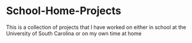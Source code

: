 # School-Home-Projects
This is a collection of projects that I have worked on either in school at the University of South Carolina or on my own time at home
